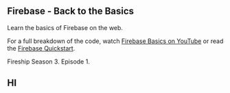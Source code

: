 ## Firebase - Back to the Basics

Learn the basics of Firebase on the web.

For a full breakdown of the code, watch [Firebase Basics on YouTube](https://youtu.be/q5J5ho7YUhA) or read the [Firebase Quickstart](https://fireship.io/lessons/firebase-quickstart).

Fireship Season 3. Episode 1.

## HI

